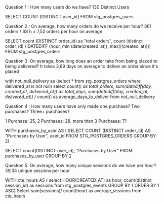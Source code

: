 


Question 1 : How many users do we have?
130 Distinct Users

SELECT COUNT (DISTINCT user_id) FROM
stg_postgres_users



Question 2 : On average, how many orders do we receive per hour?
361 orders / 48 h + 7,52 orders per hour on average


SELECT 
count (DISTINCT order_id) as "total orders",
count (distinct order_id) / DATEDIFF (hour, min (date(created_at)), max(((created_at))))
FROM stg_postgres_orders


Question 3: On average, how long does an order take from being placed to being delivered?
 It takes 3,89 days on average to deliver an order since it's placed

with not_null_delivery as
(select * from stg_postgres_orders
where delivered_at is not null)
select
count(*) as total_orders,
sum(datediff(day, created_at, delivered_at)) as total_days,
sum(datediff(day, created_at, delivered_at)) / count(*) as average_days_to_deliver
from not_null_delivery


Question 4 : How many users have only made one purchase? Two purchases? Three+ purchases?

1 Purchase: 25, 2 Purchases: 28, more than 3 Purchases: 71


WITH purchases_by_user AS (
SELECT COUNT (DISTINCT order_id) AS "Purchases by User", 
       user_id
FROM STG_POSTGRES_ORDERS
GROUP BY 2)

SELECT count(DISTINCT user_id), "Purchases by User"
FROM purchases_by_user
GROUP BY 2


Question 5: On average, how many unique sessions do we have per hour?
39,34 unique sessions per hour

WITH cte_hours AS (
select HOUR(CREATED_AT) as hour, count(distinct session_id) as sessions
from stg_postgres_events
GROUP BY 1
ORDER BY 1 ASC)
Select sum(sessions)/ count(hour) as average_sessions from cte_hours
